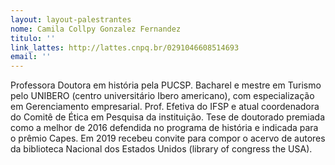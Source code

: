 ```yaml
---
layout: layout-palestrantes
nome: Camila Collpy Gonzalez Fernandez
titulo: ''
link_lattes: http://lattes.cnpq.br/0291046608514693
email: ''
---
```

Professora Doutora em história pela PUCSP. Bacharel e mestre em Turismo pelo
  UNIBERO (centro universitário Ibero americano), com especialização em Gerenciamento
  empresarial. Prof. Efetiva do IFSP e atual coordenadora do Comitê de Ética em Pesquisa
  da instituição. Tese de doutorado premiada como a melhor de 2016 defendida no programa
  de história e indicada para o prêmio Capes. Em 2019 recebeu convite para compor
  o acervo de autores da biblioteca Nacional dos Estados Unidos (library of congress
  the USA).